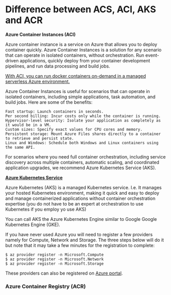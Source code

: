 # Difference between ACS, ACI, AKS and ACR


**Azure Container Instances (ACI)**

Azure container instance is a service on Azure that allows you to deploy container quickly. Azure Container Instances is a solution for any scenario that can operate in isolated containers, without orchestration. Run event-driven applications, quickly deploy from your container development pipelines, and run data processing and build jobs.

[With ACI, you can run docker containers on-demand in a managed serverless Azure environment.](https://docs.microsoft.com/en-us/azure/container-instances/)

Azure Container Instances is useful for scenarios that can operate in isolated containers, including simple applications, task automation, and build jobs. Here are some of the benefits:

    Fast startup: Launch containers in seconds.
    Per second billing: Incur costs only while the container is running.
    Hypervisor-level security: Isolate your application as completely as it would be in a VM.
    Custom sizes: Specify exact values for CPU cores and memory.
    Persistent storage: Mount Azure Files shares directly to a container to retrieve and persist state.
    Linux and Windows: Schedule both Windows and Linux containers using the same API.

For scenarios where you need full container orchestration, including service discovery across multiple containers, automatic scaling, and coordinated application upgrades, we recommend Azure Kubernetes Service (AKS).

[**Azure Kubernetes Service**](https://docs.microsoft.com/en-us/azure/aks/)

Azure Kubernetes (AKS) is a managed Kubernetes service. I.e. It manages your hosted Kubernetes environment, making it quick and easy to deploy and manage containerized applications without container orchestration expertise (you do not have to be an expert at orchestration to use Kubernetes if you employ yo use AKS)

You can call AKS the Azure Kubernetes Engine similar to Google Google Kubernetes Engine (GKE).

If you have never used Azure you will need to register a few providers namely for Compute, Network and Storage. The three steps below will do it but note that it may take a few minutes for the registration to complete:


```
$ az provider register -n Microsoft.Compute
$ az provider register -n Microsoft.Network
$ az provider register -n Microsoft.Storage
```

These providers can also be registered on [Azure portal](https://docs.microsoft.com/en-us/azure/azure-resource-manager/resource-manager-supported-services#azure-portal).


### **Azure Container Registry (ACR)** ###
